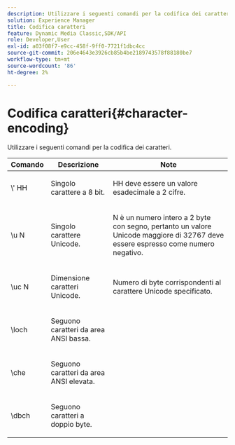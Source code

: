 ```yaml
---
description: Utilizzare i seguenti comandi per la codifica dei caratteri.
solution: Experience Manager
title: Codifica caratteri
feature: Dynamic Media Classic,SDK/API
role: Developer,User
exl-id: a03f08f7-e9cc-458f-9ff0-7721f1dbc4cc
source-git-commit: 206e4643e3926cb85b4be2189743578f88180be7
workflow-type: tm+mt
source-wordcount: '86'
ht-degree: 2%

---
```


# Codifica caratteri{#character-encoding}

Utilizzare i seguenti comandi per la codifica dei caratteri.

<table id="table_EB0C1B674BEA4A37964FB4BF559E0005"> 
 <thead> 
  <tr> 
   <th class="entry"> Comando </th> 
   <th class="entry"> Descrizione </th> 
   <th class="entry"> Note </th> 
  </tr> 
 </thead>
 <tbody> 
  <tr> 
   <td> <span class="codeph">\'<span class="varname"> HH</span></span> </td> 
   <td> <p>Singolo carattere a 8 bit. </p> </td> 
   <td> <p><span class="varname"> HH</span> deve essere un valore esadecimale a 2 cifre. </p> </td> 
  </tr> 
  <tr> 
   <td> <span class="codeph">\u<span class="varname"> N</span></span> </td> 
   <td> <p>Singolo carattere Unicode. </p> </td> 
   <td> <p><span class="varname"> N</span> è un numero intero a 2 byte con segno, pertanto un valore Unicode maggiore di 32767 deve essere espresso come numero negativo. </p> </td> 
  </tr> 
  <tr> 
   <td> <span class="codeph">\uc<span class="varname"> N</span></span> </td> 
   <td> <p>Dimensione caratteri Unicode. </p> </td> 
   <td> <p>Numero di byte corrispondenti al carattere Unicode specificato. </p> </td> 
  </tr> 
  <tr> 
   <td> <span class="codeph"> \loch </span> </td> 
   <td> <p>Seguono caratteri da area ANSI bassa. </p> </td> 
   <td> <p> </p> </td> 
  </tr> 
  <tr> 
   <td> <span class="codeph"> \che </span> </td> 
   <td> <p>Seguono caratteri da area ANSI elevata. </p> </td> 
   <td> <p> </p> </td> 
  </tr> 
  <tr> 
   <td> <span class="codeph"> \dbch </span> </td> 
   <td> <p>Seguono caratteri a doppio byte. </p> </td> 
   <td> <p> </p> </td> 
  </tr> 
 </tbody> 
</table>
